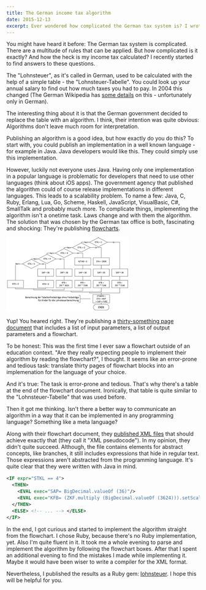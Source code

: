 ```yaml
---
title: The German income tax algorithm
date: 2015-12-13
excerpt: Ever wondered how complicated the German tax system is? I wrote a Ruby implementation of the tax algorithm. In this post I describe what I learned along the way.
---
```


You might have heard it before: The German tax system is
complicated. There are a multitude of rules that can be applied. But
how complicated is it exactly? And how the heck is my income tax
calculated? I recently started to find answers to these questions.

The "Lohnsteuer", as it's called in German, used to be calculated with
the help of a simple table - the "Lohnsteuer-Tabelle". You could look up your
annual salary to find out how much taxes you had to pay. In 2004 this
changed (The German Wikipedia has
[some details](https://de.wikipedia.org/wiki/Lohnsteuertabelle) on
this - unfortunately only in German).

The interesting thing about it is that the German government decided
to replace the table with an algorithm. I think, their intention was
quite obvious: Algorithms don't leave much room for interpretation.

Publishing an algorithm is a good idea, but how exactly do you do
this? To start with, you could publish an implementation in a well
known language - for example in Java. Java developers would like
this. They could simply use this implementation.

However, luckily not everyone uses Java. Having only one
implementation in a popular language is problematic for developers
that need to use other languages (think about iOS apps). The
government agency that published the algorithm could of course release
implementations in different languages. This leads to a scalability
problem. To name a few: Java, C, Ruby, Erlang, Lua, Go, Scheme,
Haskell, JavaScript, VisualBasic, C#, SmallTalk and probably much
more. To complicate things, implementing the algorithm isn't a onetime
task. Laws change and with them the algorithm. The solution that was
chosen by the German tax office is both, fascinating and shocking:
They're publishing
[flowcharts](https://en.wikipedia.org/wiki/Flowchart).

<p class="text-center">
<a href="/assets/lohnsteuer-flowchart.png"><img src="/assets/lohnsteuer-flowchart-small.png"></a>
</p>

Yup! You heared right. They're publishing a
[thirty-something page document](https://www.bundesfinanzministerium.de/Content/DE/Downloads/Steuern/Steuerarten/Lohnsteuer/Programmablaufplan/2015-11-16-PAP-2016-anlage-2.pdf?__blob=publicationFile&v=3)
that includes a list of input parameters, a list of output parameters
and a flowchart.

To be honest: This was the first time I ever saw a flowchart outside
of an education context. "Are they really expecting people to implement
their algorithm by reading the flowchart?", I thought. It seems like
an error-prone and tedious task: translate thirty pages of flowchart
blocks into an implemenation for the language of your choice.

And it's true: The task is error-prone and tedious. That's why there's
a table at the end of the flowchart document. Ironically, that table
is quite similar to the "Lohnsteuer-Tabelle" that was used before.

Then it got me thinking. Isn't there a better way to communicate an
algorithm in a way that it can be implemented in any programming
language? Something like a meta language?

Along with their flowchart document, they
[published XML files](https://www.bmf-steuerrechner.de/javax.faces.resource/daten/xmls/Lohnsteuer2020.xml.xhtml)
that should achieve exactly that (they call it "XML pseudocode"). In
my opinion, they didn't quite succeed. Although, the file contains
elements for abstract concepts, like branches, it still includes
expressions that hide in regular text. Those expressions aren't
abstracted from the programming language. It's quite clear that they
were written with Java in mind.

```xml
<IF expr="STKL == 4">
  <THEN>
    <EVAL exec="SAP= BigDecimal.valueOf (36)"/>
    <EVAL exec="KFB= (ZKF.multiply (BigDecimal.valueOf (3624))).setScale (0, BigDecimal.ROUND_DOWN)"/>
  </THEN>
  <ELSE> <!-- ... --> </ELSE>
</IF>
```

In the end, I got curious and started to implement the algorithm
straight from the flowchart. I chose Ruby, because there's no Ruby
implementation, yet. Also I'm quite fluent in it. It took me a whole
evening to parse and implement the algorithm by following the
flowchart boxes. After that I spent an additional evening to find the
mistakes I made while implementing it. Maybe it would have been wiser
to write a compiler for the XML format.

Nevertheless, I published the results as a Ruby gem:
[lohnsteuer](https://rubygems.org/gems/lohnsteuer). I hope this will
be helpful for you.
